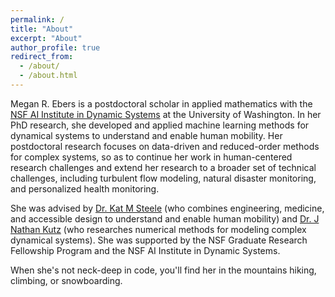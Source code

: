 ```yaml
---
permalink: /
title: "About"
excerpt: "About"
author_profile: true
redirect_from: 
  - /about/
  - /about.html
---
```


Megan R. Ebers is a postdoctoral scholar in applied mathematics with the [NSF AI Institute in Dynamic Systems](https://dynamicsai.org/) at the University of Washington. In her PhD research, she developed and applied machine learning methods for dynamical systems to understand and enable human mobility. Her postdoctoral research focuses on data-driven and reduced-order methods for complex systems, so as to continue her work in human-centered research challenges and extend her research to a broader set of technical challenges, including turbulent flow modeling, natural disaster monitoring, and personalized health monitoring.

She was advised by [Dr. Kat M Steele](https://steelelab.me.uw.edu/) (who combines engineering, medicine, and accessible design to understand and enable human mobility) and [Dr. J Nathan Kutz](https://faculty.washington.edu/kutz/) (who researches numerical methods for modeling complex dynamical systems). She was supported by the NSF Graduate Research Fellowship Program and the NSF AI Institute in Dynamic Systems.

When she's not neck-deep in code, you'll find her in the mountains hiking, climbing, or snowboarding.
